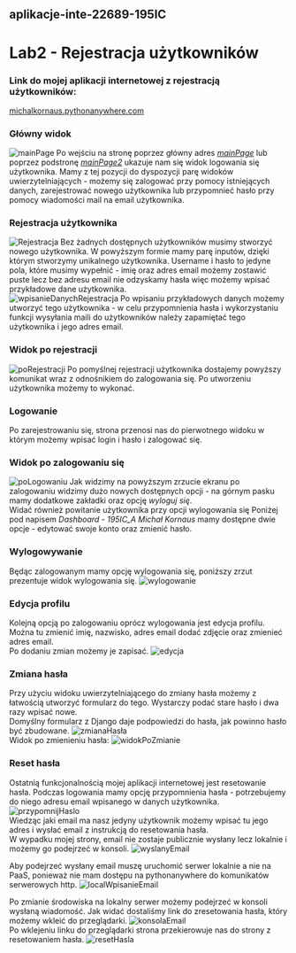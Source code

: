 ## aplikacje-inte-22689-195IC
# Lab2 - Rejestracja użytkowników

### Link do mojej aplikacji internetowej z rejestracją użytkowników:  
[michalkornaus.pythonanywhere.com](http://michalkornaus.pythonanywhere.com/)

### Główny widok
![mainPage](https://user-images.githubusercontent.com/56958103/141152312-68489df2-14bf-4555-b895-f8cda9eacec6.PNG)
Po wejściu na stronę poprzez główny adres *[mainPage](http://michalkornaus.pythonanywhere.com/)* lub poprzez podstronę *[mainPage2](http://michalkornaus.pythonanywhere.com/account/)*
ukazuje nam się widok logowania się użytkownika. Mamy z tej pozycji do dyspozycji parę widoków uwierzytelniających - możemy się zalogować przy pomocy istniejących danych, zarejestrować nowego użytkownika lub przypomnieć hasło przy pomocy wiadomości mail na email użytkownika.  

### Rejestracja użytkownika
![Rejestracja](https://user-images.githubusercontent.com/56958103/141155212-3d540c60-0cd1-412b-a05d-1f5ba5a76635.PNG)
Bez żadnych dostępnych użytkowników musimy stworzyć nowego użytkownika.  W powyższym formie mamy parę inputów, dzięki którym stworzymy unikalnego użytkownika. Username i hasło to jedyne pola, które musimy wypełnić - imię oraz adres email możemy zostawić puste lecz bez adresu email nie odzyskamy hasła więc możemy wpisać przykładowe dane użytkownika.  
![wpisanieDanychRejestracja](https://user-images.githubusercontent.com/56958103/141156607-6280a49c-2297-4eab-9e5b-0ec695ecb421.PNG)
Po wpisaniu przykładowych danych możemy utworzyć tego użytkownika - w celu przypomnienia hasła i wykorzystaniu funkcji wysyłania maili do użytkowników należy zapamiętać tego użytkownika i jego adres email.

### Widok po rejestracji
![poRejestracji](https://user-images.githubusercontent.com/56958103/141157313-6fa90906-c65b-4997-a6e0-e0aa022daed4.PNG)
Po pomyślnej rejestracji użytkownika dostajemy powyższy komunikat wraz z odnośnikiem do zalogowania się. Po utworzeniu użytkownika możemy to wykonać.

### Logowanie 
Po zarejestrowaniu się, strona przenosi nas do pierwotnego widoku w którym możemy wpisać login i hasło i zalogować się.

### Widok po zalogowaniu się
![poLogowaniu](https://user-images.githubusercontent.com/56958103/141159987-73b0977e-2ce5-4a12-b46a-e3a7d4d184a5.PNG)
Jak widzimy na powyższym zrzucie ekranu po zalogowaniu widzimy dużo nowych dostępnych opcji - na górnym pasku mamy dodatkowe zakładki oraz opcję *wyloguj się*.  
Widać również powitanie użytkownika przy opcji wylogowania się
Poniżej pod napisem *Dashboard - 195IC_A Michał Kornaus* mamy dostępne dwie opcje - edytować swoje konto oraz zmienić hasło.

### Wylogowywanie
Będąc zalogowanym mamy opcję wylogowania się, poniższy zrzut prezentuje widok wylogowania się.
![wylogowanie](https://user-images.githubusercontent.com/56958103/141160572-d4895254-8a9e-433e-85cd-ec9304e82b52.PNG)

### Edycja profilu
Kolejną opcją po zalogowaniu oprócz wylogowania jest edycja profilu. Można tu zmienić imię, nazwisko, adres email dodać zdjęcie oraz zmienieć adres email.  
Po dodaniu zmian możemy je zapisać.
![edycja](https://user-images.githubusercontent.com/56958103/141164035-9684f590-0e1d-40eb-ae86-bbbff5d7cdcf.PNG)

### Zmiana hasła
Przy użyciu widoku uwierzytelniającego do zmiany hasła możemy z łatwością utworzyć formularz do tego. Wystarczy podać stare hasło i dwa razy wpisać nowe.  
Domyślny formularz z Django daje podpowiedzi do hasła, jak powinno hasło być zbudowane.
![zmianaHasła](https://user-images.githubusercontent.com/56958103/141164176-1c454226-8196-48fe-bcd8-96f3be880459.PNG)  
Widok po zmienieniu hasła:
![widokPoZmianie](https://user-images.githubusercontent.com/56958103/141165209-aea598bc-aac5-41d2-ad57-8d9dc05e427f.PNG)

### Reset hasła
Ostatnią funkcjonalnością mojej aplikacji internetowej jest resetowanie hasła.  Podczas logowania mamy opcję przypomnienia hasła - potrzebujemy do niego adresu email wpisanego w danych użytkownika.
![przypomnijHaslo](https://user-images.githubusercontent.com/56958103/141165630-e924d620-4ef2-4a4a-84a4-7686c2e413a3.PNG)  
Wiedząc jaki email ma nasz jedyny użytkownik możemy wpisać tu jego adres i wysłać email z instrukcją do resetowania hasła.  
W wypadku mojej strony, email nie zostaje publicznie wysłany lecz lokalnie i możemy go podejrzeć w konsoli.
![wyslanyEmail](https://user-images.githubusercontent.com/56958103/141166058-71418ab5-e53e-4069-9651-6d710732e5cc.PNG)  

Aby podejrzeć wysłany email muszę uruchomić serwer lokalnie a nie na PaaS, ponieważ nie mam dostępu na pythonanywhere do komunikatów serwerowych http.
![localWpisanieEmail](https://user-images.githubusercontent.com/56958103/141167909-430953b3-5e79-400b-b509-96cc32307f23.PNG)  

Po zmianie środowiska na lokalny serwer możemy podejrzeć w konsoli wysłaną wiadomość. Jak widać dostaliśmy link do zresetowania hasła, który możemy wkleić do przeglądarki.
![konsolaEmail](https://user-images.githubusercontent.com/56958103/141168043-25fc8ad0-bf3d-4707-bbe7-1b9910188581.PNG)  
Po wklejeniu linku do przeglądarki strona przekierowuje nas do strony z resetowaniem hasła.
![resetHasla](https://user-images.githubusercontent.com/56958103/141168552-154a2c9a-0668-49c9-8d01-4c4811556306.PNG)
